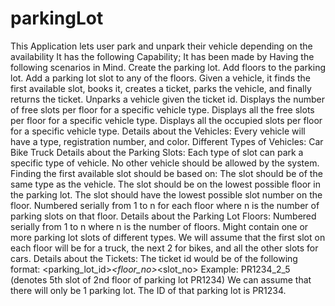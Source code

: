 # parkingLot
This Application lets user park and unpark their vehicle depending on the availability
It has the following Capability;
It has been made by Having the following scenarios in Mind.
Create the parking lot.
Add floors to the parking lot.
Add a parking lot slot to any of the floors.
Given a vehicle, it finds the first available slot, books it, creates a ticket, parks the vehicle, and finally returns the ticket.
Unparks a vehicle given the ticket id.
Displays the number of free slots per floor for a specific vehicle type.
Displays all the free slots per floor for a specific vehicle type.
Displays all the occupied slots per floor for a specific vehicle type.
Details about the Vehicles:
Every vehicle will have a type, registration number, and color.
Different Types of Vehicles:
Car
Bike
Truck
Details about the Parking Slots:
Each type of slot can park a specific type of vehicle.
No other vehicle should be allowed by the system.
Finding the first available slot should be based on:
The slot should be of the same type as the vehicle.
The slot should be on the lowest possible floor in the parking lot.
The slot should have the lowest possible slot number on the floor.
Numbered serially from 1 to n for each floor where n is the number of parking slots on that floor.
Details about the Parking Lot Floors:
Numbered serially from 1 to n where n is the number of floors.
Might contain one or more parking lot slots of different types.
We will assume that the first slot on each floor will be for a truck, the next 2 for bikes, and all the other slots for cars.
Details about the Tickets:
The ticket id would be of the following format:
<parking_lot_id>_<floor_no>_<slot_no>
Example: PR1234_2_5 (denotes 5th slot of 2nd floor of parking lot PR1234)
We can assume that there will only be 1 parking lot. The ID of that parking lot is PR1234.
